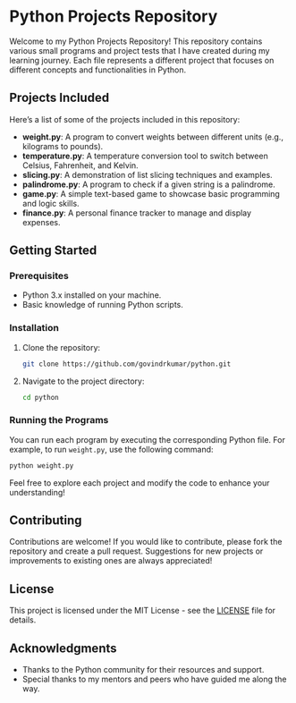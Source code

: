 
# Python Projects Repository

Welcome to my Python Projects Repository! This repository contains various small programs and project tests that I have created during my learning journey. Each file represents a different project that focuses on different concepts and functionalities in Python.

## Projects Included

Here’s a list of some of the projects included in this repository:

- **weight.py**: A program to convert weights between different units (e.g., kilograms to pounds).
- **temperature.py**: A temperature conversion tool to switch between Celsius, Fahrenheit, and Kelvin.
- **slicing.py**: A demonstration of list slicing techniques and examples.
- **palindrome.py**: A program to check if a given string is a palindrome.
- **game.py**: A simple text-based game to showcase basic programming and logic skills.
- **finance.py**: A personal finance tracker to manage and display expenses.

## Getting Started

### Prerequisites

- Python 3.x installed on your machine.
- Basic knowledge of running Python scripts.

### Installation

1. Clone the repository:
   ```bash
   git clone https://github.com/govindrkumar/python.git
   ```
2. Navigate to the project directory:
   ```bash
   cd python
   ```

### Running the Programs

You can run each program by executing the corresponding Python file. For example, to run `weight.py`, use the following command:

```bash
python weight.py
```

Feel free to explore each project and modify the code to enhance your understanding!

## Contributing

Contributions are welcome! If you would like to contribute, please fork the repository and create a pull request. Suggestions for new projects or improvements to existing ones are always appreciated!

## License

This project is licensed under the MIT License - see the [LICENSE](LICENSE) file for details.

## Acknowledgments

- Thanks to the Python community for their resources and support.
- Special thanks to my mentors and peers who have guided me along the way.
